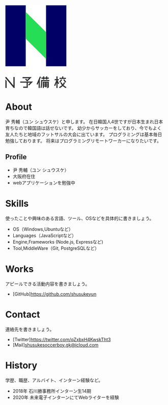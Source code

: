 ![N予備校ロゴ](478b4cf1-private.png)

# About
尹 秀輔（ユン シュウスケ）と申します。
在日韓国人4世ですが日本生まれ日本育ちなので韓国語は話せないです。
幼少からサッカーをしており、今でもよく友人たちと地域のフットサルの大会に出ています。
プログラミングは基本毎日勉強しております。
将来はプログラミングリモートワーカーになりたいです。

## Profile
- 尹 秀輔（ユン シュウスケ）
- 大阪府在住
- webアプリケーションを勉強中

# Skills
使ったことや興味のある言語、ツール、OSなどを具体的に書きましょう。
- OS（Windows,Ubuntuなど）
- Languages（JavaScriptなど）
- Engine,Frameworks (Node.js, Expressなど)
- Tool,MiddleWare（Git, PostgreSQLなど）

# Works
アピールできる活動内容を書きましょう。
- [GitHub]https://github.com/shusukeyun


# Contact
連絡先を書きましょう。
- [Twitter]https://twitter.com/qZxbxH4KwskTht3
- [Mail]shusukesoccerboy.gk@icloud.com

# History
学歴、職歴、アルバイト、インターン経験など。
- 2018年 石川勝事務所インターン生14期
- 2020年 未来電子インターンにてWebライターを経験
